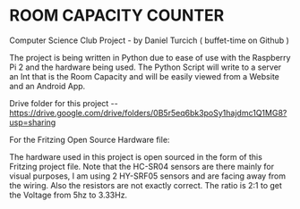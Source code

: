 # ROOM CAPACITY COUNTER

Computer Science Club Project - by Daniel Turcich ( buffet-time on Github )

The project is being written in Python due to ease of use with the Raspberry Pi 2 and the hardware being used.
The Python Script will write to a server an Int that is the Room Capacity and will be easily viewed from a Website and an Android App.

Drive folder for this project -- https://drive.google.com/drive/folders/0B5r5eq6bk3poSy1hajdmc1Q1MG8?usp=sharing 

For the Fritzing Open Source Hardware file: 

The hardware used in this project is open sourced in the form of this Fritzing project file. Note that the HC-SR04 sensors are there mainly for visual purposes, I am using 2 HY-SRF05 sensors and are facing away from the wiring. Also the resistors are not exactly correct. The ratio is 2:1 to get the Voltage from 5hz to 3.33Hz.

